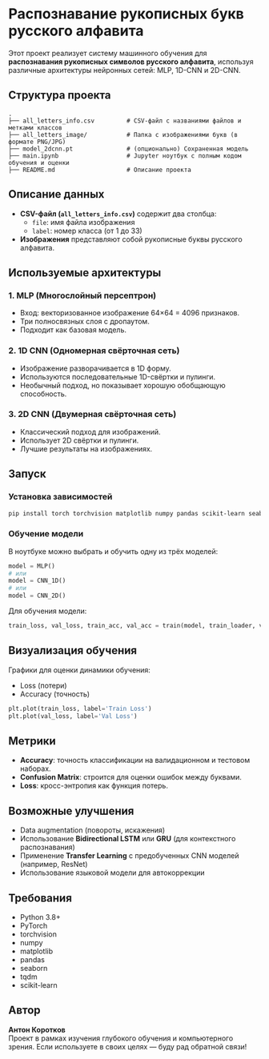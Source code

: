 # Распознавание рукописных букв русского алфавита

Этот проект реализует систему машинного обучения для **распознавания рукописных символов русского алфавита**, используя различные архитектуры нейронных сетей: MLP, 1D-CNN и 2D-CNN.

## Структура проекта

```
.
├── all_letters_info.csv         # CSV-файл с названиями файлов и метками классов
├── all_letters_image/           # Папка с изображениями букв (в формате PNG/JPG)
├── model_2dcnn.pt               # (опционально) Сохраненная модель
├── main.ipynb                   # Jupyter ноутбук с полным кодом обучения и оценки
├── README.md                    # Описание проекта
```

## Описание данных

- **CSV-файл (`all_letters_info.csv`)** содержит два столбца:
  - `file`: имя файла изображения
  - `label`: номер класса (от 1 до 33)
- **Изображения** представляют собой рукописные буквы русского алфавита.

## Используемые архитектуры

### 1. MLP (Многослойный персептрон)
- Вход: векторизованное изображение 64×64 = 4096 признаков.
- Три полносвязных слоя с дропаутом.
- Подходит как базовая модель.

### 2. 1D CNN (Одномерная свёрточная сеть)
- Изображение разворачивается в 1D форму.
- Используются последовательные 1D-свёртки и пулинги.
- Необычный подход, но показывает хорошую обобщающую способность.

### 3. 2D CNN (Двумерная свёрточная сеть)
- Классический подход для изображений.
- Использует 2D свёртки и пулинги.
- Лучшие результаты на изображениях.

## Запуск

### Установка зависимостей

```bash
pip install torch torchvision matplotlib numpy pandas scikit-learn seaborn tqdm
```

### Обучение модели

В ноутбуке можно выбрать и обучить одну из трёх моделей:

```python
model = MLP()
# или
model = CNN_1D()
# или
model = CNN_2D()
```

Для обучения модели:

```python
train_loss, val_loss, train_acc, val_acc = train(model, train_loader, val_loader, lr=0.001, epochs=30)
```

## Визуализация обучения

Графики для оценки динамики обучения:

- Loss (потери)
- Accuracy (точность)

```python
plt.plot(train_loss, label='Train Loss')
plt.plot(val_loss, label='Val Loss')
```

## Метрики

- **Accuracy**: точность классификации на валидационном и тестовом наборах.
- **Confusion Matrix**: строится для оценки ошибок между буквами.
- **Loss**: кросс-энтропия как функция потерь.

## Возможные улучшения

- Data augmentation (повороты, искажения)
- Использование **Bidirectional LSTM** или **GRU** (для контекстного распознавания)
- Применение **Transfer Learning** с предобученных CNN моделей (например, ResNet)
- Использование языковой модели для автокоррекции

## Требования

- Python 3.8+
- PyTorch
- torchvision
- numpy
- matplotlib
- pandas
- seaborn
- tqdm
- scikit-learn

## Автор

**Антон Коротков** </br>
Проект в рамках изучения глубокого обучения и компьютерного зрения.
Если используете в своих целях — буду рад обратной связи!